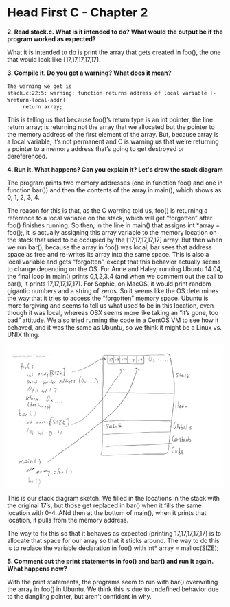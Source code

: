 # Head First C - Chapter 2

**2. Read stack.c.  What is it intended to do?  What would the output be if the program worked as expected?**

What it is intended to do is print the array that gets created in foo(), the one that would look like [17,17,17,17,17].

**3. Compile it.  Do you get a warning?  What does it mean?**

```
The warning we get is 
stack.c:22:5: warning: function returns address of local variable [-Wreturn-local-addr]
     return array;
```

This is telling us that because foo()’s return type is an int pointer, the line return array; is returning not the array that we allocated but the pointer to the memory address of the first element of the array.  But, because array is a local variable, it’s not permanent and C is warning us that we’re returning a pointer to a memory address that’s going to get destroyed or dereferenced.

**4. Run it.  What happens?  Can you explain it?  Let's draw the stack diagram**

The program prints two memory addresses (one in function foo() and one in function bar()) and then the contents of the array in main(), which shows as 0, 1, 2, 3, 4.  

The reason for this is that, as the C warning told us, foo() is returning a reference to a local variable on the stack, which will get “forgotten” after foo() finishes running.  So then, in the line in main() that assigns int *array = foo();, it is actually assigning this array variable to the memory location on the stack that used to be occupied by the [17,17,17,17,17] array.  But then when we run bar(), because the array in foo() was local, bar sees that address space as free and re-writes its array into the same space.  This is also a local variable and gets “forgotten”, except that this behavior actually seems to change depending on the OS.  For Anne and Haley, running Ubuntu 14.04, the final loop in main() prints 0,1,2,3,4 (and when we comment out the call to bar(), it prints 17,17,17,17,17).  For Sophie, on MacOS, it would print random gigantic numbers and a string of zeros.  So it seems like the OS determines the way that it tries to access the “forgotten” memory space.  Ubuntu is more forgiving and seems to tell us what used to be in this location, even though it was local, whereas OSX seems more like taking an “it’s gone, too bad” attitude.  We also tried running the code in a CentOS VM to see how it behaved, and it was the same as Ubuntu, so we think it might be a Linux vs. UNIX thing.

<img src="./stack.png">

This is our stack diagram sketch.  We filled in the locations in the stack with the original 17’s, but those get replaced in bar() when it fills the same location with 0-4.  ANd then at the bottom of main(), when it prints that location, it pulls from the memory address.

The way to fix this so that it behaves as expected (printing 17,17,17,17,17) is to allocate that space for our array so that it sticks around.  The way to do this is to replace the variable declaration in foo() with int* array = malloc(SIZE);

**5. Comment out the print statements in foo() and bar() and run it again.  What happens now?**

With the print statements, the programs seem to run with bar() overwriting the array in foo() in Ubuntu. We think this is due to undefined behavior due to the dangling pointer, but aren’t confident in why.
